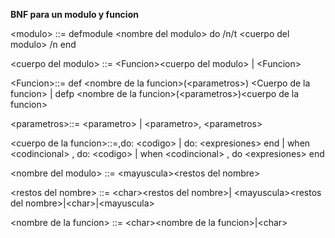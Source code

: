 **BNF para un modulo y funcion**

&lt;modulo&gt; ::= defmodule &lt;nombre del modulo&gt; do /n/t &lt;cuerpo del modulo&gt; /n end

&lt;cuerpo del modulo&gt; ::= &lt;Funcion&gt;&lt;cuerpo del modulo&gt; | &lt;Funcion&gt;

&lt;Funcion&gt;::= def &lt;nombre de la funcion&gt;(&lt;parametros&gt;) &lt;Cuerpo de la funcion&gt; | defp &lt;nombre de la funcion&gt;(&lt;parametros&gt;)&lt;cuerpo de la funcion&gt;

&lt;parametros&gt;::= &lt;parametro&gt; | &lt;parametro&gt;, &lt;parametros&gt; 

&lt;cuerpo de la funcion&gt;::=,do: &lt;codigo&gt; | do: &lt;expresiones&gt; end | when &lt;codincional&gt; , do: &lt;codigo&gt; | when &lt;codincional&gt; , do &lt;expresiones&gt; end

&lt;nombre del modulo&gt; ::=  &lt;mayuscula&gt;&lt;restos del nombre&gt;

&lt;restos del nombre&gt; ::= &lt;char&gt;&lt;restos del nombre&gt;| &lt;mayuscula&gt;&lt;restos del nombre&gt;|&lt;char&gt;|&lt;mayuscula&gt;

&lt;nombre de la funcion&gt; ::=  &lt;char&gt;&lt;nombre de la funcion&gt;|&lt;char&gt;